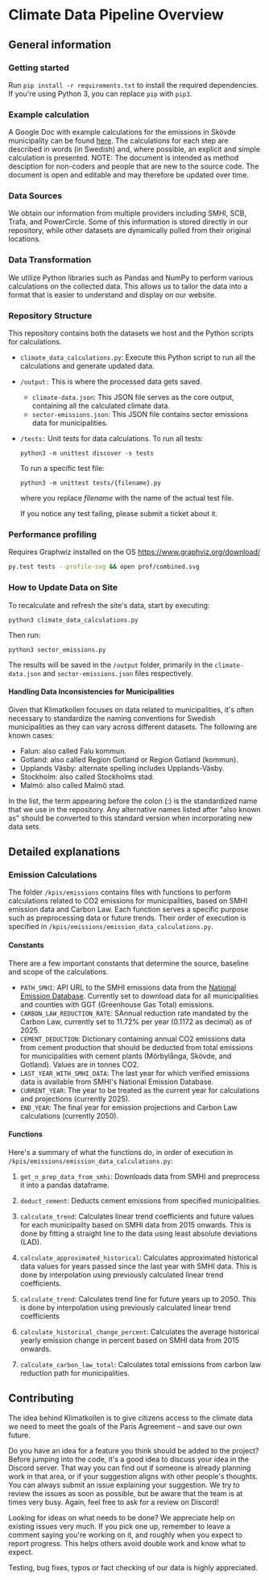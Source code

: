 # Climate Data Pipeline Overview

## General information

### Getting started

Run `pip install -r requirements.txt` to install the required dependencies. If you're using Python 3, you can replace `pip` with `pip3`.

### Example calculation

A Google Doc with example calculations for the emissions in Skövde municipality can be found [here](https://docs.google.com/document/d/1MihysUkfunbV0LjwSUCiGSqWQSo5U03K0RMbRsVBL7U/edit#heading=h.oqnz3ereclbn). The calculations for each step are described in words (in Swedish) and, where possible, an explicit and simple calculation is presented. NOTE: The document is intended as method desciption for non-coders and people that are new to the source code. The document is open and editable and may therefore be updated over time.

### Data Sources

We obtain our information from multiple providers including SMHI, SCB, Trafa, and PowerCircle. Some of this information is stored directly in our repository, while other datasets are dynamically pulled from their original locations.

### Data Transformation

We utilize Python libraries such as Pandas and NumPy to perform various calculations on the collected data. This allows us to tailor the data into a format that is easier to understand and display on our website.

### Repository Structure

This repository contains both the datasets we host and the Python scripts for calculations.
 - `climate_data_calculations.py`: Execute this Python script to run all the calculations and generate updated data.
- `/output:` This is where the processed data gets saved.
    - `climate-data.json`: This JSON file serves as the core output, containing all the calculated climate data.
    - `sector-emissions.json`: This JSON file contains sector emissions data for municipalities.
- `/tests:` Unit tests for data calculations. To run all tests:

    ```
    python3 -m unittest discover -s tests
    ```

    To run a specific test file:

    ```
    python3 -m unittest tests/{filename}.py
    ```

    where you replace *filename* with the name of the actual test file.
    
    If you notice any test failing, please submit a ticket about it.

### Performance profiling

Requires Graphwiz installed on the OS https://www.graphviz.org/download/
```sh
py.test tests --profile-svg && open prof/combined.svg
```

### How to Update Data on Site

To recalculate and refresh the site's data, start by executing:

`python3 climate_data_calculations.py`

Then run:

`python3 sector_emissions.py`

The results will be saved in the `/output` folder, primarily in the `climate-data.json` and `sector-emissions.json` files respectively.


#### Handling Data Inconsistencies for Municipalities

Given that Klimatkollen focuses on data related to municipalities, it's often necessary to standardize the naming conventions for Swedish municipalities as they can vary across different datasets. The following are known cases:

- Falun: also called Falu kommun.
- Gotland: also called Region Gotland or Region Gotland (kommun).
- Upplands Väsby: alternate spelling includes Upplands-Väsby.
- Stockholm: also called Stockholms stad.
- Malmö: also called Malmö stad.

In the list, the term appearing before the colon (:) is the standardized name that we use in the repository. Any alternative names listed after "also known as" should be converted to this standard version when incorporating new data sets.

## Detailed explanations

### Emission Calculations 

The folder `/kpis/emissions` contains files with functions to perform calculations related to CO2 emissions for municipalities, based on SMHI emission data and Carbon Law. Each function serves a specific purpose such as preprocessing data or future trends. Their order of execution is specified in `/kpis/emissions/emission_data_calculations.py`.

#### Constants 

There are a few important constants that determine the source, baseline and scope of the calculations.

* `PATH_SMHI`: API URL to the SMHI emissions data from the [National Emission Database](https://nationellaemissionsdatabasen.smhi.se/). Currently set to download data for all municipalities and counties with GGT (Greenhouse Gas Total) emissions.
* `CARBON_LAW_REDUCTION_RATE`: SAnnual reduction rate mandated by the Carbon Law, currently set to 11.72% per year (0.1172 as decimal) as of 2025.
* `CEMENT_DEDUCTION`: Dictionary containing annual CO2 emissions data from cement production that should be deducted from total emissions for municipalities with cement plants (Mörbylånga, Skövde, and Gotland). Values are in tonnes CO2.
* `LAST_YEAR_WITH_SMHI_DATA`: The last year for which verified emissions data is available from SMHI's National Emission Database.
* `CURRENT_YEAR`: The year to be treated as the current year for calculations and projections (currently 2025).
* `END_YEAR`: The final year for emission projections and Carbon Law calculations (currently 2050).

#### Functions

Here's a summary of what the functions do, in order of execution in `/kpis/emissions/emission_data_calculations.py`:

1. `get_n_prep_data_from_smhi`: Downloads data from SMHI and preprocess it into a pandas dataframe.

2. `deduct_cement`: Deducts cement emissions from specified municipalities.

3. `calculate_trend`: Calculates linear trend coefficients and future values for each municipailty based on SMHI data from 2015 onwards. This is done by fitting a straight line to the data using least absolute deviations (LAD).

4. `calculate_approximated_historical`: Calculates approximated historical data values for years passed since the last year with SMHI data. This is done by interpolation using previously calculated linear trend coefficients.

5. `calculate_trend`: Calculates trend line for future years up to 2050. This is done by interpolation using previously calculated linear trend coefficients

6. `calculate_historical_change_percent`: Calculates the average historical yearly emission change in percent based on SMHI data from 2015 onwards.

7. `calculate_carbon_law_total`: Calculates total emissions from carbon law reduction path for municipalities.

## Contributing

The idea behind Klimatkollen is to give citizens access to the climate data we need to meet the goals of the Paris Agreement – and save our own future.

Do you have an idea for a feature you think should be added to the project? Before jumping into the code, it's a good idea to discuss your idea in the Discord server. That way you can find out if someone is already planning work in that area, or if your suggestion aligns with other people's thoughts. You can always submit an issue explaining your suggestion. We try to review the issues as soon as possible, but be aware that the team is at times very busy. Again, feel free to ask for a review on Discord!

Looking for ideas on what needs to be done? We appreciate help on existing issues very much. If you pick one up, remember to leave a comment saying you're working on it, and roughly when you expect to report progress. This helps others avoid double work and know what to expect.

Testing, bug fixes, typos or fact checking of our data is highly appreciated.

